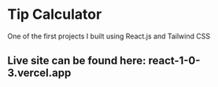 # Tip Calculator

One of the first projects I built using React.js and Tailwind CSS

Live site can be found here: react-1-0-3.vercel.app
-
